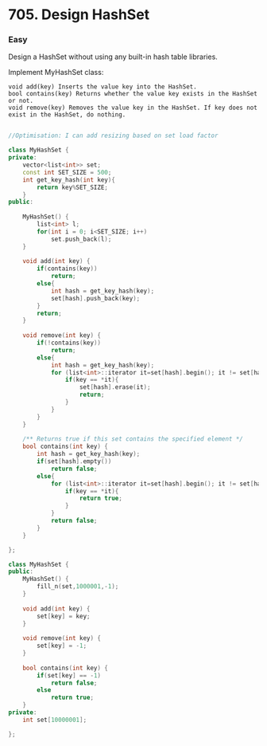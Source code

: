 # 705. Design HashSet
### Easy

Design a HashSet without using any built-in hash table libraries.

Implement MyHashSet class:

    void add(key) Inserts the value key into the HashSet.
    bool contains(key) Returns whether the value key exists in the HashSet or not.
    void remove(key) Removes the value key in the HashSet. If key does not exist in the HashSet, do nothing.


```cpp

//Optimisation: I can add resizing based on set load factor

class MyHashSet {
private:
    vector<list<int>> set;
    const int SET_SIZE = 500;
    int get_key_hash(int key){
        return key%SET_SIZE;
    }
public:
    
    MyHashSet() {
        list<int> l;
        for(int i = 0; i<SET_SIZE; i++)
            set.push_back(l);
    }
    
    void add(int key) {
        if(contains(key))
            return;
        else{
            int hash = get_key_hash(key);
            set[hash].push_back(key);
        }
        return;
    }
    
    void remove(int key) {
        if(!contains(key))
            return;
        else{
            int hash = get_key_hash(key);
            for (list<int>::iterator it=set[hash].begin(); it != set[hash].end(); ++it){
                if(key == *it){
                    set[hash].erase(it);
                    return;
                }   
            } 
        }
    }
    
    /** Returns true if this set contains the specified element */
    bool contains(int key) {
        int hash = get_key_hash(key);
        if(set[hash].empty())
            return false;
        else{
            for (list<int>::iterator it=set[hash].begin(); it != set[hash].end(); ++it){
                if(key == *it){
                    return true;
                }   
            } 
            return false;
        }
    }

};
```


```cpp
class MyHashSet {
public:
    MyHashSet() {
        fill_n(set,1000001,-1);
    }
    
    void add(int key) {
        set[key] = key;
    }
    
    void remove(int key) {
        set[key] = -1;
    }
    
    bool contains(int key) {
        if(set[key] == -1)
            return false;
        else
            return true;
    }
private:
    int set[10000001];

};
```